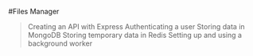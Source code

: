 #Files Manager
> Creating an API with Express
> Authenticating a user
> Storing data in MongoDB
> Storing temporary data in Redis
> Setting up and using a background worker